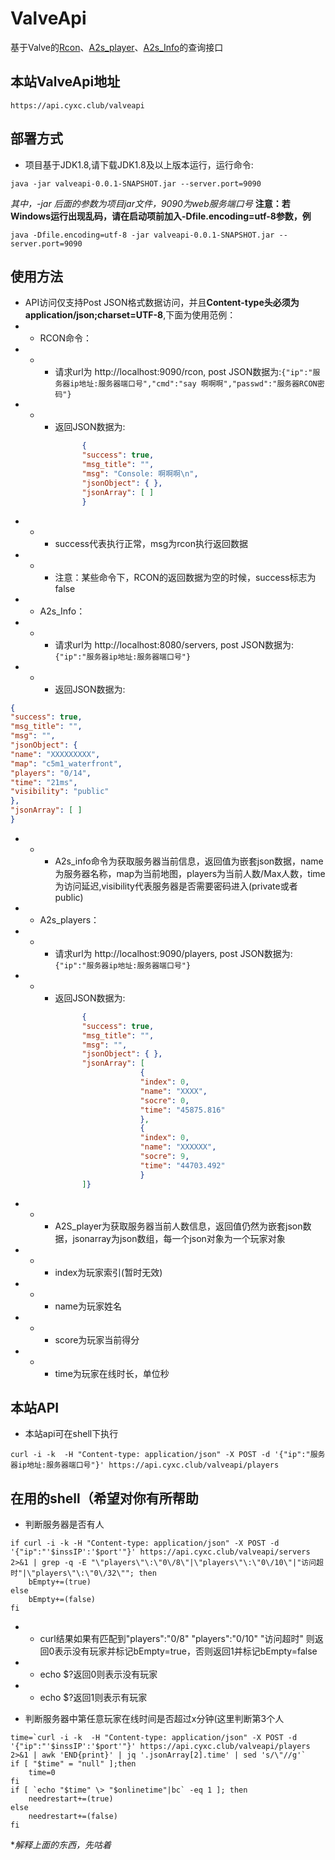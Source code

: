 # ValveApi

基于Valve的[Rcon](https://developer.valvesoftware.com/wiki/Source_RCON_Protocol)、[A2s_player](https://developer.valvesoftware.com/wiki/Server_queries#A2S_PLAYER)、[A2s_Info](https://developer.valvesoftware.com/wiki/Server_queries#A2S_INFO)的查询接口

## 本站ValveApi地址

`https://api.cyxc.club/valveapi`

## 部署方式

- 项目基于JDK1.8,请下载JDK1.8及以上版本运行，运行命令:
```shell
java -jar valveapi-0.0.1-SNAPSHOT.jar --server.port=9090
```
*其中，-jar 后面的参数为项目jar文件，9090为web服务端口号*
**注意：若Windows运行出现乱码，请在启动项前加入-Dfile.encoding=utf-8参数，例**
```shell
java -Dfile.encoding=utf-8 -jar valveapi-0.0.1-SNAPSHOT.jar --server.port=9090
```

## 使用方法
- API访问仅支持Post JSON格式数据访问，并且**Content-type头必须为application/json;charset=UTF-8**,下面为使用范例：
- - RCON命令：
- - - 请求url为 http://localhost:9090/rcon, post JSON数据为:`{"ip":"服务器ip地址:服务器端口号","cmd":"say 啊啊啊","passwd":"服务器RCON密码"}`
- - - 返回JSON数据为:
```json
                {
                "success": true,
                "msg_title": "",
                "msg": "Console: 啊啊啊\n",
                "jsonObject": { },
                "jsonArray": [ ]
                }
 ```
 - - - success代表执行正常，msg为rcon执行返回数据
 - - - 注意：某些命令下，RCON的返回数据为空的时候，success标志为false
 - - A2s_Info：
 - - - 请求url为 http://localhost:8080/servers, post JSON数据为:`{"ip":"服务器ip地址:服务器端口号"}`
 - - - 返回JSON数据为:
 ```json
{
"success": true,
"msg_title": "",
"msg": "",
"jsonObject": {
"name": "XXXXXXXXX",
"map": "c5m1_waterfront",
"players": "0/14",
"time": "21ms",
"visibility": "public"
},
"jsonArray": [ ]
}
  ```
  - - - A2s_info命令为获取服务器当前信息，返回值为嵌套json数据，name为服务器名称，map为当前地图，players为当前人数/Max人数，time为访问延迟,visibility代表服务器是否需要密码进入(private或者public)
  - - A2s_players：
  - - - 请求url为 http://localhost:9090/players, post JSON数据为:`{"ip":"服务器ip地址:服务器端口号"}`
  - - - 返回JSON数据为:
  ```json
                  {
                  "success": true,
                  "msg_title": "",
                  "msg": "",
                  "jsonObject": { },
                  "jsonArray": [
                               {
                               "index": 0,
                               "name": "XXXX",
                               "socre": 0,
                               "time": "45875.816"
                               },
                               {
                               "index": 0,
                               "name": "XXXXXX",
                               "socre": 9,
                               "time": "44703.492"
                               }
                  ]}
   ```
   - - - A2S_player为获取服务器当前人数信息，返回值仍然为嵌套json数据，jsonarray为json数组，每一个json对象为一个玩家对象
   - - - index为玩家索引(暂时无效)
   - - - name为玩家姓名
   - - - score为玩家当前得分
   - - - time为玩家在线时长，单位秒

## 本站API

- 本站api可在shell下执行  

```shell
curl -i -k  -H "Content-type: application/json" -X POST -d '{"ip":"服务器ip地址:服务器端口号"}' https://api.cyxc.club/valveapi/players
```

## 在用的shell（希望对你有所帮助
- 判断服务器是否有人
```
if curl -i -k -H "Content-type: application/json" -X POST -d '{"ip":"'$inssIP':'$port'"}' https://api.cyxc.club/valveapi/servers 2>&1 | grep -q -E "\"players\"\:\"0\/8\"|\"players\"\:\"0\/10\"|"访问超时"|\"players\"\:\"0\/32\""; then
	bEmpty+=(true)
else
	bEmpty+=(false)
fi
```
- - curl结果如果有匹配到"players":"0/8" "players":"0/10" "访问超时" 则返回0表示没有玩家并标记bEmpty=true，否则返回1并标记bEmpty=false
- - echo $?返回0则表示没有玩家
- - echo $?返回1则表示有玩家

- 判断服务器中第任意玩家在线时间是否超过x分钟(这里判断第3个人

```shell
time=`curl -i -k  -H "Content-type: application/json" -X POST -d '{"ip":"'$inssIP':'$port'"}' https://api.cyxc.club/valveapi/players 2>&1 | awk 'END{print}' | jq '.jsonArray[2].time' | sed 's/\"//g'`
if [ "$time" = "null" ];then
	time=0
fi
if [ `echo "$time" \> "$onlinetime"|bc` -eq 1 ]; then
	needrestart+=(true)
else
	needrestart+=(false)
fi
```
**解释上面的东西，先咕着*